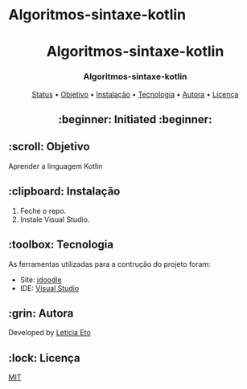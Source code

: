 # Algoritmos-sintaxe-kotlin
<h1 align="center">Algoritmos-sintaxe-kotlin</h1>
<h3 align="center">
<div>Algoritmos-sintaxe-kotlin</div>
</h3>



<p align="center">
 <a href="#status">Status</a> • 
 <a href="#objective">Objetivo</a> •
 <a href="#installation">Instalação</a> • 
 <a href="#technology">Tecnologia</a> • 
 <a href="#author">Autora</a> •
 <a href="#licence">Licença</a>
</p>

<h2 align="center" id=status> 
	:beginner: Initiated :beginner:
</h2>

<h2 id=objective>:scroll: Objetivo</h2>
Aprender a linguagem Kotlin<br>

<h2 id=installation>:clipboard: Instalação</h2>

1. Feche o repo.
2. Instale Visual Studio.

<h2 id=technology>:toolbox: Tecnologia</h2>

As ferramentas utilizadas para a contrução do projeto foram:

- Site: <a href="https://www.jdoodle.com/compile-kotlin-online">jdoodle</a>
- IDE: <a href="https://visualstudio.microsoft.com/downloads/">Visual Studio</a>

<h2 id=author>:grin: Autora</h2>

Developed by <a href="https://www.linkedin.com/in/danhpaiva/" target="_blank">Leticia Eto</a>

<h2 id=licence>:lock: Licença</h2>
<a href="https://github.com/danhpaiva/csharp-unit-test-programada-mente/blob/main/LICENSE" target="_blank">MIT</a>
